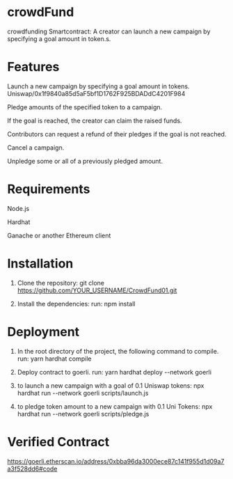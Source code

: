 # crowdFund
crowdfunding Smartcontract:  A creator can launch a new campaign by specifying a goal amount in token.s. 


# Features

Launch a new campaign by specifying a goal amount in tokens. Uniswap/0x1f9840a85d5aF5bf1D1762F925BDADdC4201F984

Pledge amounts of the specified token to a campaign.

If the goal is reached, the creator can claim the raised funds.

Contributors can request a refund of their pledges if the goal is not reached.

Cancel a campaign.

Unpledge some or all of a previously pledged amount.

# Requirements

Node.js

Hardhat

Ganache or another Ethereum client


# Installation

1. Clone the repository: git clone https://github.com/YOUR_USERNAME/CrowdFund01.git

2. Install the dependencies:  run:  npm install


# Deployment

1. In the root directory of the project, the following command to compile. run:  yarn hardhat compile

2. Deploy contract to goerli. run: yarn hardhat deploy --network goerli 


3. to launch a new campaign with a goal of 0.1 Uniswap tokens: npx hardhat run --network goerli  scripts/launch.js 

4. to pledge token amount to a new campaign with 0.1 Uni Tokens: npx hardhat run --network goerli  scripts/pledge.js


# Verified Contract 

https://goerli.etherscan.io/address/0xbba96da3000ece87c141f955d1d09a7a3f528dd6#code


